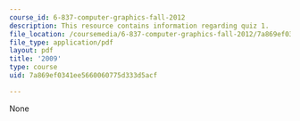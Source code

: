 ```yaml
---
course_id: 6-837-computer-graphics-fall-2012
description: This resource contains information regarding quiz 1.
file_location: /coursemedia/6-837-computer-graphics-fall-2012/7a869ef0341ee5660060775d333d5acf_MIT6_837F12_2009_final.pdf
file_type: application/pdf
layout: pdf
title: '2009'
type: course
uid: 7a869ef0341ee5660060775d333d5acf

---
```

None